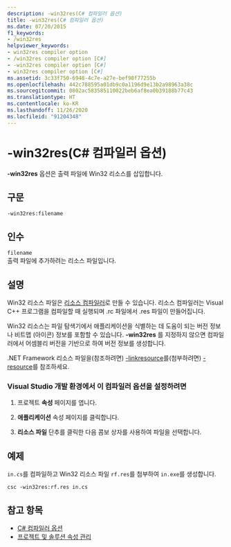 ```yaml
---
description: -win32res(C# 컴파일러 옵션)
title: -win32res(C# 컴파일러 옵션)
ms.date: 07/20/2015
f1_keywords:
- /win32res
helpviewer_keywords:
- win32res compiler option
- /win32res compiler option [C#]
- -win32res compiler option [C#]
- win32res compiler option [C#]
ms.assetid: 3c33f750-6948-4c7e-a27e-bef98f77255b
ms.openlocfilehash: 442c788595a01db9c0a1196d9e13b2a98963a38c
ms.sourcegitcommit: 0802ac583585110022beb6af8ea0b39188b77c43
ms.translationtype: HT
ms.contentlocale: ko-KR
ms.lasthandoff: 11/26/2020
ms.locfileid: "91204348"
---
```

# <a name="-win32res-c-compiler-options"></a>-win32res(C# 컴파일러 옵션)

**-win32res** 옵션은 출력 파일에 Win32 리소스를 삽입합니다.  
  
## <a name="syntax"></a>구문  
  
```console  
-win32res:filename  
```  
  
## <a name="arguments"></a>인수  

 `filename`  
 출력 파일에 추가하려는 리소스 파일입니다.  
  
## <a name="remarks"></a>설명  

 Win32 리소스 파일은 [리소스 컴파일러](resource-compiler-option.md)로 만들 수 있습니다. 리소스 컴파일러는 Visual C++ 프로그램을 컴파일할 때 실행되며 .rc 파일에서 .res 파일이 만들어집니다.  
  
 Win32 리소스는 파일 탐색기에서 애플리케이션을 식별하는 데 도움이 되는 버전 정보나 비트맵 (아이콘) 정보를 포함할 수 있습니다. **-win32res** 를 지정하지 않으면 컴파일러에서 어셈블리 버전을 기반으로 하여 버전 정보를 생성합니다.  
  
 .NET Framework 리소스 파일을(참조하려면) [-linkresource](./linkresource-compiler-option.md)를(첨부하려면) [-resource](./resource-compiler-option.md)를 참조하세요.  
  
### <a name="to-set-this-compiler-option-in-the-visual-studio-development-environment"></a>Visual Studio 개발 환경에서 이 컴파일러 옵션을 설정하려면  
  
1. 프로젝트 **속성** 페이지를 엽니다.  
  
2. **애플리케이션** 속성 페이지를 클릭합니다.  
  
3. **리소스 파일** 단추를 클릭한 다음 콤보 상자를 사용하여 파일을 선택합니다.  
  
## <a name="example"></a>예제  

 `in.cs`를 컴파일하고 Win32 리소스 파일 `rf.res`를 첨부하여 `in.exe`를 생성합니다.  
  
```console  
csc -win32res:rf.res in.cs  
```  
  
## <a name="see-also"></a>참고 항목

- [C# 컴파일러 옵션](./index.md)
- [프로젝트 및 솔루션 속성 관리](/visualstudio/ide/managing-project-and-solution-properties)

